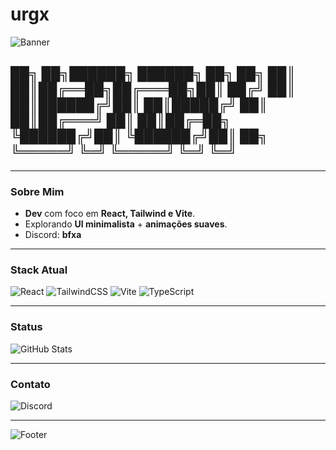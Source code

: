 # urgx  

![Banner](https://capsule-render.vercel.app/api?type=rect&color=000000&height=2&section=header)

██╗ ██╗██████╗ ██████╗ ██╗ ██╗
██║ ██║██╔══██╗██╔═══██╗██║ ██╔╝
██║ ██║██████╔╝██║ ██║█████╔╝
██║ ██║██╔═══╝ ██║ ██║██╔═██╗
╚██████╔╝██║ ╚██████╔╝██║ ██╗
╚═════╝ ╚═╝ ╚═════╝ ╚═╝ ╚═╝
---


---

### Sobre Mim
- **Dev** com foco em **React, Tailwind e Vite**.  
- Explorando **UI minimalista** + **animações suaves**.  
- Discord: **bfxa**

---

### Stack Atual
![React](https://img.shields.io/badge/React-000000?style=for-the-badge&logo=react&logoColor=white)
![TailwindCSS](https://img.shields.io/badge/TailwindCSS-000000?style=for-the-badge&logo=tailwindcss&logoColor=white)
![Vite](https://img.shields.io/badge/Vite-000000?style=for-the-badge&logo=vite&logoColor=white)
![TypeScript](https://img.shields.io/badge/TypeScript-000000?style=for-the-badge&logo=typescript&logoColor=white)

---

### Status
![GitHub Stats](https://github-readme-stats.vercel.app/api?username=urgx&show_icons=false&theme=graywhite&hide_title=true)

---

### Contato
![Discord](https://img.shields.io/badge/Discord-bfxa-000000?style=for-the-badge&logo=discord&logoColor=white)

---

![Footer](https://capsule-render.vercel.app/api?type=rect&color=000000&height=2&section=footer)

